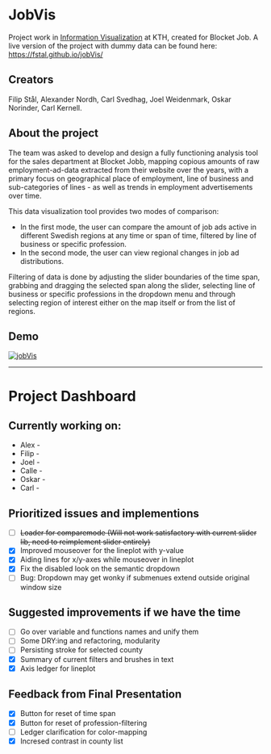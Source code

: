 # JobVis
Project work in [Information Visualization](https://www.kth.se/student/kurser/kurs/DH2321) at KTH, created for Blocket Job. A live version of the project with dummy data can be found here: https://fstal.github.io/jobVis/

## Creators
Filip Stål, Alexander Nordh, Carl Svedhag, Joel Weidenmark, Oskar Norinder, Carl Kernell.

## About the project
The team was asked to develop and design a fully functioning analysis tool for the sales department at Blocket Jobb, mapping copious amounts of raw employment-ad-data extracted from their website over the years, with a primary focus on geographical place of employment, line of business and sub-categories of lines - as well as trends in employment advertisements over time.

This data visualization tool provides two modes of comparison:

  * In the first mode, the user can compare the amount of job ads active in different Swedish regions at any time or span of time, filtered by line of business or specific profession.
  * In the second mode, the user can view regional changes in job ad distributions.

Filtering of data is done by adjusting the slider boundaries of the time span, grabbing and dragging the selected span along the slider, selecting line of business or specific professions in the dropdown menu and through selecting region of interest either on the map itself or from the list of regions.

## Demo

[![jobVis](http://img.youtube.com/vi/oab5VxdsL1k/0.jpg)](http://www.youtube.com/watch?v=oab5VxdsL1k "jobVis")

---------------------------------------------------------------------------------------------
# Project Dashboard

## Currently working on:
* Alex - 
* Filip - 
* Joel -
* Calle - 
* Oskar - 
* Carl - 

## Prioritized issues and implementions
- [ ] ~~Loader for comparemode (Will not work satisfactory with current slider lib, need to reimplement slider entirely)~~
- [x] Improved mouseover for the lineplot with y-value
- [x] Aiding lines for x/y-axes while mouseover in lineplot
- [x] Fix the disabled look on the semantic dropdown
- [ ] Bug: Dropdown may get wonky if submenues extend outside original window size

## Suggested improvements if we have the time
- [ ] Go over variable and functions names and unify them
- [ ] Some DRY:ing and refactoring, modularity
- [ ] Persisting stroke for selected county
- [x] Summary of current filters and brushes in text
- [x] Axis ledger for lineplot

## Feedback from Final Presentation
- [x] Button for reset of time span
- [x] Button for reset of profession-filtering
- [ ] Ledger clarification for color-mapping
- [x] Incresed contrast in county list
